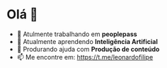 # Olá 👋

- 🔭 Atulmente trabalhando em **peoplepass**
- 🌱 Atualmente aprendendo **Inteligência Artificial**
- 🤔 Produrando ajuda com **Produção de conteúdo**
- 📫 Me encontre em: https://t.me/leonardofilipe
